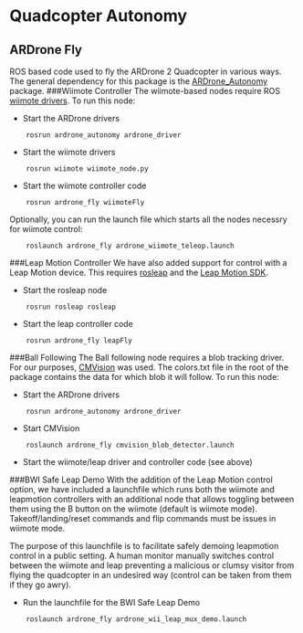 Quadcopter Autonomy
===================

ARDrone Fly
-----------

ROS based code used to fly the ARDrone 2 Quadcopter in various ways. The general dependency for this package is the [ARDrone_Autonomy](https://github.com/AutonomyLab/ardrone_autonomy) package.
###Wiimote Controller
The wiimote-based nodes require ROS [wiimote drivers](https://github.com/ros-drivers/joystick_drivers).
To run this node:
* Start the ARDrone drivers  
```
    rosrun ardrone_autonomy ardrone_driver
``` 
* Start the wiimote drivers  
```
    rosrun wiimote wiimote_node.py
``` 
* Start the wiimote controller code 
```
	rosrun ardrone_fly wiimoteFly
``` 
Optionally, you can run the launch file which starts all the nodes necessry for wiimote control:  
```
    roslaunch ardrone_fly ardrone_wiimote_teleop.launch
```  

###Leap Motion Controller
We have also added support for control with a Leap Motion device. This requires [rosleap](https://github.com/mattbroussard/rosleap) and the [Leap Motion SDK](https://www.leapmotion.com/developers).
* Start the rosleap node 
```
	rosrun rosleap rosleap
``` 
* Start the leap controller code 
```
	rosrun ardrone_fly leapFly
``` 

###Ball Following
The Ball following node requires a blob tracking driver. For our purposes, [CMVision](https://github.com/dutchcheesehead/ROSMAV/tree/master/cmvision) was used. The colors.txt file in the root of the package contains the data for which blob it will follow.
To run this node:
* Start the ARDrone drivers  
```
    rosrun ardrone_autonomy ardrone_driver
```
* Start CMVision  
```
    roslaunch ardrone_fly cmvision_blob_detector.launch
```
* Start the wiimote/leap driver and controller code (see above)

###BWI Safe Leap Demo
With the addition of the Leap Motion control option, we have included a launchfile which runs both the wiimote and leapmotion controllers with an additional node that allows toggling between them using the B button on the wiimote (default is wiimote mode). Takeoff/landing/reset commands and flip commands must be issues in wiimote mode.


The purpose of this launchfile is to facilitate safely demoing leapmotion control in a public setting. A human monitor manually switches control between the wiimote and leap preventing a malicious or clumsy visitor from flying the quadcopter in an undesired way (control can be taken from them if they go awry).
* Run the launchfile for the BWI Safe Leap Demo 
```
	roslaunch ardrone_fly ardrone_wii_leap_mux_demo.launch
```
